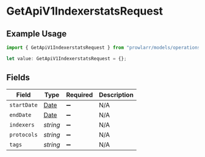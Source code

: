 # GetApiV1IndexerstatsRequest

## Example Usage

```typescript
import { GetApiV1IndexerstatsRequest } from "prowlarr/models/operations";

let value: GetApiV1IndexerstatsRequest = {};
```

## Fields

| Field                                                                                         | Type                                                                                          | Required                                                                                      | Description                                                                                   |
| --------------------------------------------------------------------------------------------- | --------------------------------------------------------------------------------------------- | --------------------------------------------------------------------------------------------- | --------------------------------------------------------------------------------------------- |
| `startDate`                                                                                   | [Date](https://developer.mozilla.org/en-US/docs/Web/JavaScript/Reference/Global_Objects/Date) | :heavy_minus_sign:                                                                            | N/A                                                                                           |
| `endDate`                                                                                     | [Date](https://developer.mozilla.org/en-US/docs/Web/JavaScript/Reference/Global_Objects/Date) | :heavy_minus_sign:                                                                            | N/A                                                                                           |
| `indexers`                                                                                    | *string*                                                                                      | :heavy_minus_sign:                                                                            | N/A                                                                                           |
| `protocols`                                                                                   | *string*                                                                                      | :heavy_minus_sign:                                                                            | N/A                                                                                           |
| `tags`                                                                                        | *string*                                                                                      | :heavy_minus_sign:                                                                            | N/A                                                                                           |